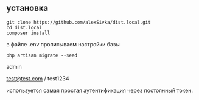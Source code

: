 ## установка

```
git clone https://github.com/alexSivka/dist.local.git
cd dist.local
composer install
```

в файле .env прописываем настройки базы

```
php artisan migrate --seed
```

admin

test@test.com / test1234

используется самая простая аутентификация через постоянный токен.